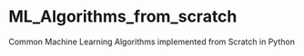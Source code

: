 # ML_Algorithms_from_scratch

Common Machine Learning Algorithms implemented from Scratch in Python
